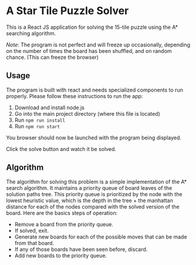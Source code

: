 # A Star Tile Puzzle Solver

This is a React JS application for solving the 15-tile puzzle using the A* searching algorithm.

*Note*: The program is not perfect and will freeze up occasionally, depending on the number of times the board has been
shuffled, and on random chance. (This can freeze the browser)

## Usage
The program is built with react and needs specialized components to run properly. Please follow these instructions to
run the app:

1. Download and install node.js
2. Go into the main project directory (where this file is located)
3. Run `npm run install`
4. Run `npm run start`

You browser should now be launched with the program being displayed.

Click the solve button and watch it be solved.

## Algorithm
The algorithm for solving this problem is a simple implementation of the A* search algorithm. It maintains a priority
queue of board leaves of the solution paths tree. This priority queue is prioritized by the node with the lowest heuristic
value, which is the depth in the tree + the manhattan distance for each of the nodes compared with the solved version of
the board. Here are the basics steps of operation:

 - Remove a board from the priority queue.
 - If solved, exit.
 - Generate new boards for each of the possible moves that can be made from that board.
 - If any of those boards have been seen before, discard.
 - Add new boards to the priority queue.
